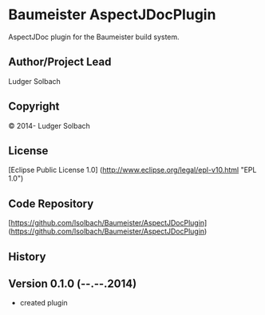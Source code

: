 Baumeister AspectJDocPlugin
===========================

AspectJDoc plugin for the Baumeister build system.

Author/Project Lead
-------------------
Ludger Solbach

Copyright
---------
© 2014- Ludger Solbach

License
-------
[Eclipse Public License 1.0] (http://www.eclipse.org/legal/epl-v10.html "EPL 1.0")

Code Repository
---------------
[https://github.com/lsolbach/Baumeister/AspectJDocPlugin] (https://github.com/lsolbach/Baumeister/AspectJDocPlugin)

History
-------

Version 0.1.0 (--.--.2014)
--------------------------
* created plugin

